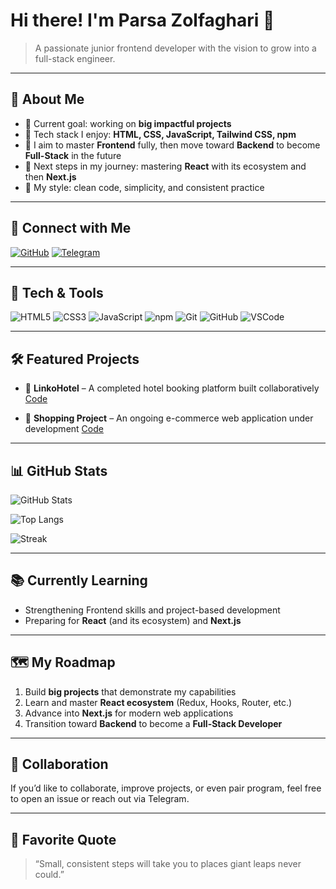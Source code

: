 # Hi there! I'm **Parsa Zolfaghari** 👋

> A passionate junior frontend developer with the vision to grow into a full-stack engineer.

---

## 🧭 About Me

* 🎯 Current goal: working on **big impactful projects**
* 🎨 Tech stack I enjoy: **HTML, CSS, JavaScript, Tailwind CSS, npm**
* 🚀 I aim to master **Frontend** fully, then move toward **Backend** to become **Full-Stack** in the future
* 🌱 Next steps in my journey: mastering **React** with its ecosystem and then **Next.js**
* 🧪 My style: clean code, simplicity, and consistent practice

---

## 🔗 Connect with Me

[![GitHub](https://img.shields.io/badge/GitHub-Parsa%20Zolfaghari-black?logo=github)](https://github.com/Parsa-Zolfaghari)
[![Telegram](https://img.shields.io/badge/Telegram-Message-blue?logo=telegram)](https://t.me/ParsaZolfaghari)

---

## 🧰 Tech & Tools

![HTML5](https://img.shields.io/badge/HTML5-E34F26?logo=html5\&logoColor=white)
![CSS3](https://img.shields.io/badge/CSS3-1572B6?logo=css3\&logoColor=white)
![JavaScript](https://img.shields.io/badge/JavaScript-F7DF1E?logo=javascript\&logoColor=black)
![npm](https://img.shields.io/badge/npm-CB3837?logo=npm\&logoColor=white)
![Git](https://img.shields.io/badge/Git-F05032?logo=git\&logoColor=white)
![GitHub](https://img.shields.io/badge/GitHub-181717?logo=github\&logoColor=white)
![VSCode](https://img.shields.io/badge/VSCode-007ACC?logo=visual-studio-code\&logoColor=white)

---

## 🛠️ Featured Projects

* 🏨 **LinkoHotel** – A completed hotel booking platform built collaboratively
  [Code](https://github.com/ImanAsefi/LinkoHotle)

* 🛒 **Shopping Project** – An ongoing e-commerce web application under development
  [Code](https://github.com/Parsa-Zolfaghari/Shoping-project)

---

## 📊 GitHub Stats

![GitHub Stats](https://github-readme-stats.vercel.app/api?username=Parsa-Zolfaghari\&show_icons=true)

![Top Langs](https://github-readme-stats.vercel.app/api/top-langs/?username=Parsa-Zolfaghari\&layout=compact)

![Streak](https://github-readme-streak-stats.herokuapp.com/?user=Parsa-Zolfaghari)

---

## 📚 Currently Learning

* Strengthening Frontend skills and project-based development
* Preparing for **React** (and its ecosystem) and **Next.js**

---

## 🗺️ My Roadmap

1. Build **big projects** that demonstrate my capabilities
2. Learn and master **React ecosystem** (Redux, Hooks, Router, etc.)
3. Advance into **Next.js** for modern web applications
4. Transition toward **Backend** to become a **Full-Stack Developer**

---

## 🤝 Collaboration

If you’d like to collaborate, improve projects, or even pair program, feel free to open an issue or reach out via Telegram.

---

## 📝 Favorite Quote

> “Small, consistent steps will take you to places giant leaps never could.”
